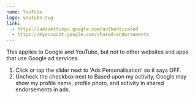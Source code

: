 ```yaml
---
name: YouTube
logo: youtube.svg
link:
  - https://adssettings.google.com/authenticated
  - https://myaccount.google.com/shared-endorsements
---
```

This applies to Google and YouTube, but not to other websites and apps that use Google ad services.

1. Click or tap the slider next to 'Ads Personalisation' so it says OFF.
2. Uncheck the checkbox next to  Based upon my activity, Google may show my profile name, profile photo, and activity in shared endorsements in ads.